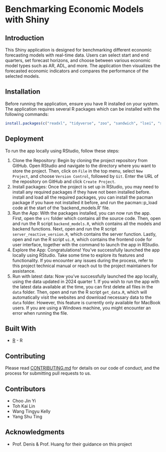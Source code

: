 # Benchmarking Economic Models with Shiny

## Introduction
This Shiny application is designed for benchmarking different economic forecasting models with real-time data. Users can select start and end quarters, set forecast horizons, and choose between various economic model types such as AR, ADL, and more. The application then visualizes the forecasted economic indicators and compares the performance of the selected models.

## Installation

Before running the application, ensure you have R installed on your system. The application requires several R packages which can be installed with the following commands:

```R
install.packages(c("readxl", "tidyverse", "zoo", "sandwich", "lsei", "shiny", "shinyWidgets", "shinythemes"))

```

## Deployment

To run the app locally using RStudio, follow these steps:
1.	Clone the Repository:
Begin by cloning the project repository from GitHub. Open RStudio and navigate to the directory where you want to store the project. Then, click on `File` in the top menu, select `New Project`, and choose `Version Control`, followed by `Git`. Enter the URL of the repository on GitHub and click `Create Project`.
2.	Install packages:
Once the project is set up in RStudio, you may need to install any required packages if they have not been installed before.  install and load all the required packages, you can install the pacman package if you have not installed it before, and run the pacman::p_load code at the start of the ‘backend_models.R’ file.
3.	Run the App:
With the packages installed, you can now run the app. First, open the `src` folder which contains all the source code. Then, open and run the R script `backend_models.R`, which contains all the models and backend functions. Next, open and run the R script `server_reactive_version.R`, which contains the server function. Lastly, open and run the R script `ui.R`, which contains the frontend code for user interface, together with the command to launch the app in RStudio.
4.	Explore the App:
Congratulations! You’ve successfully launched the app locally using RStudio. Take some time to explore its features and functionality. If you encounter any issues during the process, refer to this project technical manual or reach out to the project maintainers for assistance.
5.	Run with latest data:
Now you’ve successfully launched the app locally, using the data updated in 2024 quarter 1. If you wish to run the app with the latest data available at the time, you can first delete all files in the `data` folder. Then, open and run the R script `get_data.R`, which will automatically visit the websites and download necessary data to the `data` folder. However, this feature is currently only available for MacBook users. If you are using a Windows machine, you might encounter an error when running the file.


## Built With

* [R](https://www.r-project.org/) - R

## Contributing

Please read [CONTRIBUTING.md](CONTRIBUTING.md) for details on our code of conduct, and the process for submitting pull requests to us.

## Contributors

* Choo Jin Yi
* Toh Kai Lin
* Wang Tingyu Kelly
* Yang Shu Ting

## Acknowledgments

* Prof. Denis & Prof. Huang for their guidance on this project
